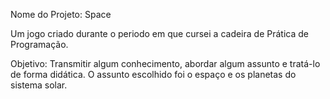 Nome do Projeto: Space

Um jogo criado durante o periodo em que cursei a cadeira de Prática de Programação.

Objetivo: Transmitir algum conhecimento, abordar algum assunto e tratá-lo de forma didática. O assunto escolhido foi o espaço e os planetas do sistema solar.
